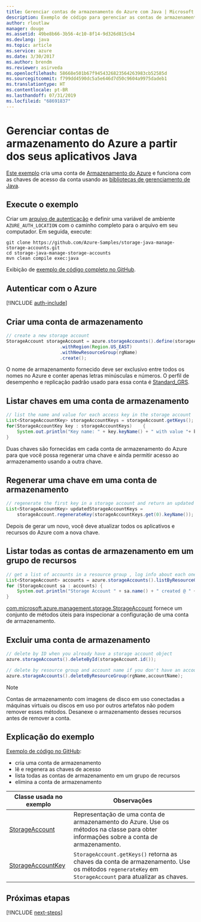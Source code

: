 ```yaml
---
title: Gerenciar contas de armazenamento do Azure com Java | Microsoft Docs
description: Exemplo de código para gerenciar as contas de armazenamento do Azure usando o SDK do Azure para Java
author: rloutlaw
manager: douge
ms.assetid: 49be8b66-3b56-4c10-8f14-9d326d815cb4
ms.devlang: java
ms.topic: article
ms.service: azure
ms.date: 3/30/2017
ms.author: brendm
ms.reviewer: asirveda
ms.openlocfilehash: 58668e501b67f9454326823564263983cb52585d
ms.sourcegitcommit: f799dd4590dc5a5e646d7d50c9604a9975dadeb1
ms.translationtype: HT
ms.contentlocale: pt-BR
ms.lasthandoff: 07/31/2019
ms.locfileid: "68691837"
---
```

# <a name="manage-azure-storage-accounts-from-your-java-applications"></a>Gerenciar contas de armazenamento do Azure a partir dos seus aplicativos Java

[Este exemplo](https://github.com/Azure-Samples/storage-java-manage-storage-accounts) cria uma conta de [Armazenamento do Azure](https://docs.microsoft.com/azure/storage/storage-introduction) e funciona com as chaves de acesso da conta usando as [bibliotecas de gerenciamento de Java](https://github.com/Azure/azure-sdk-for-java). 

## <a name="run-the-sample"></a>Execute o exemplo

Criar um [arquivo de autenticação](https://github.com/Azure/azure-sdk-for-java/blob/master/AUTH.md) e definir uma variável de ambiente `AZURE_AUTH_LOCATION` com o caminho completo para o arquivo em seu computador. Em seguida, execute:

```
git clone https://github.com/Azure-Samples/storage-java-manage-storage-accounts.git
cd storage-java-manage-storage-accounts
mvn clean compile exec:java
```

Exibição de [exemplo de código completo no GitHub](https://github.com/Azure-Samples/storage-java-manage-storage-accounts).

## <a name="authenticate-with-azure"></a>Autenticar com o Azure

[!INCLUDE [auth-include](includes/java-auth-include.md)] 

## <a name="create-a-storage-account"></a>Criar uma conta de armazenamento

```java
// create a new storage account
StorageAccount storageAccount = azure.storageAccounts().define(storageAccountName)
                    .withRegion(Region.US_EAST)
                    .withNewResourceGroup(rgName)
                    .create();
```

O nome de armazenamento fornecido deve ser exclusivo entre todos os nomes no Azure e conter apenas letras minúsculas e números. O perfil de desempenho e replicação padrão usado para essa conta é [Standard_GRS](https://docs.microsoft.com/azure/storage/storage-redundancy#geo-redundant-storage).

## <a name="list-keys-in-a-storage-account"></a>Listar chaves em uma conta de armazenamento
```java
// list the name and value for each access key in the storage account
List<StorageAccountKey> storageAccountKeys = storageAccount.getKeys();
for(StorageAccountKey key : storageAccountKeys)    {
    System.out.println("Key name: " + key.keyName() + " with value "+ key.value());
}
```

Duas chaves são fornecidas em cada conta de armazenamento do Azure para que você possa regenerar uma chave e ainda permitir acesso ao armazenamento usando a outra chave.

## <a name="regenerate-a-key-in-a-storage-account"></a>Regenerar uma chave em uma conta de armazenamento

```java
// regenerate the first key in a storage account and return an updated list of keys 
List<StorageAccountKey> updatedStorageAccountKeys =
    storageAccount.regenerateKey(storageAccountKeys.get(0).keyName());
```

Depois de gerar um novo, você deve atualizar todos os aplicativos e recursos do Azure com a nova chave.

## <a name="list-all-storage-accounts-in-a-resource-group"></a>Listar todas as contas de armazenamento em um grupo de recursos
```java
// get a list of accounts in a resource group , log info about each one
List<StorageAccount> accounts = azure.storageAccounts().listByResourceGroup(rgName);
for (StorageAccount sa : accounts) {
    System.out.println("Storage Account " + sa.name() + " created @ " + sa.creationTime());
}
```

[com.microsoft.azure.management.storage.StorageAccount](https://docs.microsoft.com/java/api/com.microsoft.azure.management.storage._storage_account) fornece um conjunto de métodos úteis para inspecionar a configuração de uma conta de armazenamento.

## <a name="delete-a-storage-account"></a>Excluir uma conta de armazenamento
```java
// delete by ID when you already have a storage account object
azure.storageAccounts().deleteById(storageAccount.id());

// delete by resource group and account name if you don't have an account object
azure.storageAccounts().deleteByResourceGroup(rgName,accountName);
```

> [!NOTE]
> Contas de armazenamento com imagens de disco em uso conectadas a máquinas virtuais ou discos em uso por outros artefatos não podem remover esses métodos. Desanexe o armazenamento desses recursos antes de remover a conta.

## <a name="sample-explanation"></a>Explicação do exemplo

[Exemplo de código no GitHub](https://github.com/Azure-Samples/storage-java-manage-storage-accounts):

- cria uma conta de armazenamento
- lê e regenera as chaves de acesso
- lista todas as contas de armazenamento em um grupo de recursos
- elimina a conta de armazenamento 

| Classe usada no exemplo | Observações
|-------|-------|
| [StorageAccount](https://docs.microsoft.com/java/api/com.microsoft.azure.management.storage._storage_account)  | Representação de uma conta de armazenamento do Azure. Use os métodos na classe para obter informações sobre a conta de armazenamento.
| [StorageAccountKey](https://docs.microsoft.com/java/api/com.microsoft.azure.management.storage._storage_account_key) | `StorageAccount.getKeys()` retorna as chaves da conta de armazenamento. Use os métodos `regenerateKey` em `StorageAccount` para atualizar as chaves.

## <a name="next-steps"></a>Próximas etapas

[!INCLUDE [next-steps](includes/java-next-steps.md)]